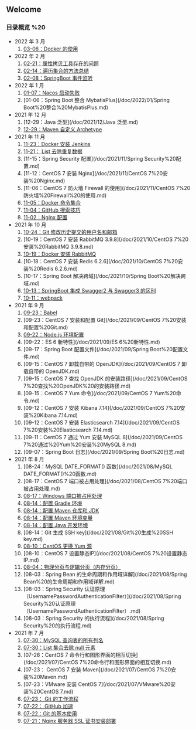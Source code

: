## Welcome

### 目录概览  %20

- 2022 年 3 月
  1. [03-06：Docker 的使用](/doc/2022/03/Docker%20的使用.md)
- 2022 年 2 月
  1. [02-21：属性拷贝工具存在的问题](/doc/2022/02/属性拷贝工具存在的问题.md)
  2. [02-14：遍历集合的方法总结](/doc/2022/02/遍历集合的方法总结.md)
  3. [02-08：SpringBoot 事件监听](/doc/2022/02/SpringBoot%20事件监听.md)
- 2022 年 1 月
  1. [01-07：Nacos 启动失败](/doc/2022/01/Nacos%20启动失败.md)
  2. [01-06：Spring Boot 整合 MybatisPlus](/doc/2022/01/Spring Boot%20整合%20MybatisPlus.md)
- 2021 年 12 月
  1. [12-29：Java 泛型](/doc/2021/12/Java 泛型.md)
  2. [12-29：Maven 自定义 Archetype](/doc/2021/12/Maven%20自定义%20Archetype.md)
- 2021 年 11 月
  1. [11-23：Docker 安装 Jenkins](/doc/2021/11/Docker%20安装%20Jenkins.md)
  2. [11-21： List 去除重复数据](/doc/2021/11/listqu-chu-zhong-fu-shu-ju.md)
  3. [11-15：Spring Security 配置](/doc/2021/11/Spring Security%20配置.md)
  4. [11-12：CentOS 7 安装 Nginx](/doc/2021/11/CentOS 7%20安装%20Nginx.md)
  5. [11-06：CentOS 7 防火墙 Firewall 的使用](/doc/2021/11/CentOS 7%20防火墙%20Firewall%20的使用.md)
  6. [11-05：Docker 命令集合](/doc/2021/11/Docker%20命令集合.md)
  7. [11-04：GitHub 搜索技巧](/doc/2021/11/GitHub%20搜索技巧.md)
  8. [11-02：Nginx 配置](/doc/2021/11/Nginx%20配置.md)
- 2021 年 10 月
  1. [10-24：Git 修改历史提交的用户名和邮箱](/doc/2021/10/Git%20修改历史提交的用户名和邮箱.md)
  2. [10-19：CentOS 7 安装 RabbitMQ 3.9.8](/doc/2021/10/CentOS 7%20安装%20RabbitMQ 3.9.8.md)
  3. [10-19：Docker 安装 RabbitMQ](/doc/2021/10/Docker%20安装%20RabbitMQ.md)
  4. [10-18：CentOS 7 安装 Redis 6.2.6](/doc/2021/10/CentOS 7%20安装%20Redis 6.2.6.md)
  5. [10-17：Spring Boot 解决跨域](/doc/2021/10/Spring Boot%20解决跨域.md)
  6. [10-13：SpringBoot 集成 Swagger2 与 Swagger3 的区别](/doc/2021/10/SpringBoot%20集成%20Swagger2%20与%20Swagger3%20的区别.md)
  7. [10-11：webpack](/doc/2021/10/webpack.md)
- 2021 年 9 月
  1. [09-23：Babel](/doc/2021/09/babel.md)
  2. [09-23：CentOS 7 安装和配置 Git](/doc/2021/09/CentOS 7%20安装和配置%20Git.md)
  3. [09-22：Node.js 环境配置](/doc/2021/09/Node.js%20环境配置.md)
  4. [09-22：ES 6 新特性](/doc/2021/09/ES 6%20新特性.md)
  5. [09-17：Spring Boot 配置文件](/doc/2021/09/Spring Boot%20配置文件.md)
  6. [09-15：CentOS 7 卸载自带的 OpenJDK](/doc/2021/09/CentOS 7 卸载自带的 OpenJDK.md)
  7. [09-15：CentOS 7 查找 OpenJDK 的安装路径](/doc/2021/09/CentOS 7%20查找%20OpenJDK%20的安装路径.md)
  8. [09-15：CentOS 7 Yum 命令](/doc/2021/09/CentOS 7 Yum%20命令.md)
  9. [09-12：CentOS 7 安装 Kibana 7.14](/doc/2021/09/CentOS 7%20安装%20Kibana 7.14.md)
  10. [09-12：CentOS 7 安装 Elasticsearch 7.14](/doc/2021/09/CentOS 7%20安装%20Elasticsearch 7.14.md)
  11. [09-11：CentOS 7 通过 Yum 安装 MySQL 8](/doc/2021/09/CentOS 7%20通过%20Yum%20安装%20MySQL 8.md)
  12. [09-07：Spring Boot 日志](/doc/2021/09/Spring Boot%20日志.md)
- 2021 年 8 月
  1. [08-24：MySQL DATE_FORMAT() 函数](/doc/2021/08/MySQL DATE_FORMAT()%20函数.md)
  2. [08-17：CentOS 7 端口被占用处理](/doc/2021/08/CentOS 7%20端口被占用处理.md)
  3. [08-17：Windows 端口被占用处理](/doc/2021/08/Windows%20端口被占用处理.md)
  4. [08-14：配置 Gradle 环境](/doc/2021/08/配置%20Gradl%20环境.md)
  5. [08-14：配置 Maven 仓库和 JDK](/doc/2021/08/配置%20Maven%20仓库和%20JDK.md)
  6. [08-14：配置 Maven 环境变量](/doc/2021/08/配置%20Maven%20环境变量.md)
  7. [08-14：配置 Java 开发环境](/doc/2021/08/配置%20Java%20开发环境.md)
  8. [08-14：Git 生成 SSH key](/doc/2021/08/Git%20生成%20SSH key.md)
  9. [08-10：CentOS 更换 Yum 源](/doc/2021/08/CentOS%20更换%20Yum%20源.md)
  10. [08-10：CentOS 7 设置静态IP](/doc/2021/08/CentOS 7%20设置静态IP.md)
  11. [08-04：物理分页与逻辑分页（内存分页）](/doc/2021/08/物理分页与逻辑分页（内存分页）.md)
  12. [08-03：Spring Bean 的生命周期和作用域详解](/doc/2021/08/Spring Bean%20的生命周期和作用域详解.md)
  13. [08-03：Spring Security 认证原理（UsernamePasswordAuthenticationFilter）](/doc/2021/08/Spring Security%20认证原理（UsernamePasswordAuthenticationFilter）.md)
  14. [08-03：Spring Security 的执行流程](/doc/2021/08/Spring Security%20的执行流程.md)
- 2021 年 7 月
  1. [07-30：MySQL 查询表的所有列名](/doc/2021/07/MySQL%20查询表的所有列名.md)
  2. [07-30：List 集合去除 null 元素](/doc/2021/07/List%20集合去除%20null%20元素.md)
  3. [07-26：CentOS 7 命令行和图形界面的相互切换](/doc/2021/07/CentOS 7%20命令行和图形界面的相互切换.md)
  4. [07-23： CentOS 7 安装 Maven](/doc/2021/07/CentOS 7%20安装%20Maven.md)
  5. [07-23：VMware 安装 CentOS 7](/doc/2021/07/VMware%20安装%20CentOS 7.md)
  6. [07-23： Git 的工作流程](/doc/2021/07/Git%20的工作流程.md)
  7. [07-22： GitHub 加速](/doc/2021/07/GitHub%20加速.md)
  8. [07-22：Git 的基本使用](/doc/2021/07/Git%20的基本使用.md)
  9. [07-21：Nginx 服务器 SSL 证书安装部署](/doc/2021/07/Nginx%20服务器%20SSL%20证书安装部署.md)
